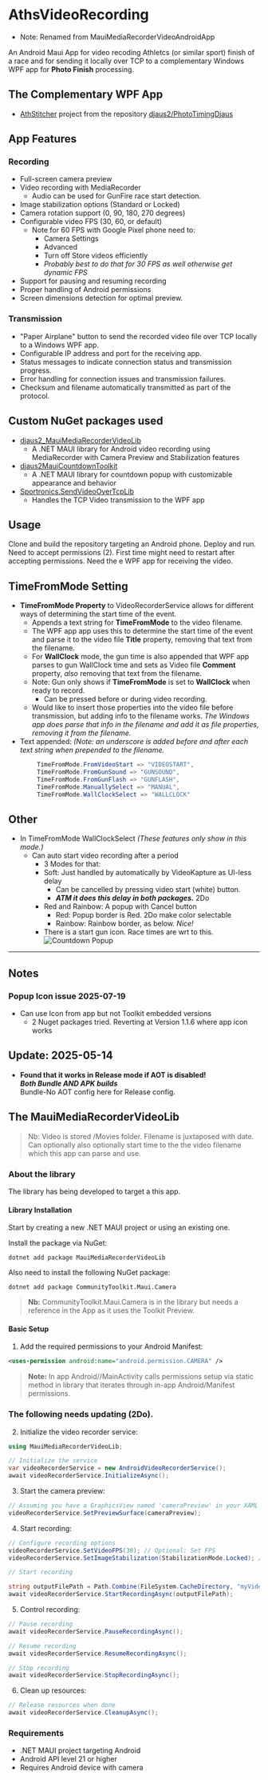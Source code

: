 ﻿# AthsVideoRecording  
- Note: Renamed from MauiMediaRecorderVideoAndroidApp

An Android Maui App for video recoding Athletcs (or similar sport) finish of a race and for sending it locally over TCP to a complementary Windows WPF app for **Photo Finish** processing.

## The Complementary WPF App

- [AthStitcher](https://github.com/djaus2/PhotoTimingDjaus/tree/master/AthStitcher)  project from the repository [djaus2/PhotoTimingDjaus](https://github.com/djaus2/PhotoTimingDjaus)

## App Features

### Recording

- Full-screen camera preview
- Video recording with MediaRecorder
  - Audio can be used for GunFire race start detection.
- Image stabilization options (Standard or Locked)
- Camera rotation support (0, 90, 180, 270 degrees)
- Configurable video FPS (30, 60, or default)
   - Note for 60 FPS with Google Pixel phone need to:
      - Camera Settings
      - Advanced
      - Turn off Store videos efficiently
      - _Probably best to do that for 30 FPS as well otherwise get dynamic FPS_
- Support for pausing and resuming recording
- Proper handling of Android permissions
- Screen dimensions detection for optimal preview.

### Transmission

- "Paper Airplane" button to send the recorded video file over TCP locally to a Windows WPF app.
- Configurable IP address and port for the receiving app.
- Status messages to indicate connection status and transmission progress.
- Error handling for connection issues and transmission failures.
- Checksum and filename automatically transmitted as part of the protocol.

## Custom NuGet packages used
- [djaus2_MauiMediaRecorderVideoLib](https://www.nuget.org/packages/djaus2_MauiMediaRecorderVideoLib/)
  - A .NET MAUI library for Android video recording using MediaRecorder with Camera Preview and Stabilization features
- [djaus2MauiCountdownToolkit](https://www.nuget.org/packages/djaus2MauiCountdownToolkit/)
  - A .NET MAUI library for countdown popup with customizable appearance and behavior
- [Sportronics.SendVideoOverTcpLib](https://www.nuget.org/packages/Sportronics.SendVideoOverTcpLib)
  - Handles the TCP Video transmission to the WPF app

## Usage

Clone and build the repository targeting an Android phone. Deploy and run.  Need to accept permissions (2).
First time might need to restart after accepting permissions.
Need the e WPF app for receiving the video.


## TimeFromMode Setting

- **TimeFromMode Property** to VideoRecorderService allows for different ways of determining the start time of the event.
  - Appends a text string for **TimeFromMode** to the video filename.
  - The WPF app app uses this to determine the start time of the event and parse it to the video file **Title** property, removing that text from the filename.
  - For **WallClock** mode, the gun time is also appended that WPF app parses to gun WallClock time and sets as Video file **Comment** property, _also_ removing that text from the filename.
  - Note: Gun only shows if **TimeFromMode** is set to **WallClock** when ready to record. 
    - Can be pressed before or during video recording.
  - Would like to insert those properties into the video file before transmission, but adding info to the filename works. 
   _The Windows app does parse that info in the filename and add it as file properties, removing it from the filename._
- Text appended: _(Note: an underscore is added before and after each text string when prepended to the filename._
```cs
        TimeFromMode.FromVideoStart => "VIDEOSTART",
        TimeFromMode.FromGunSound => "GUNSOUND",
        TimeFromMode.FromGunFlash => "GUNFLASH",
        TimeFromMode.ManuallySelect => "MANUAL",
        TimeFromMode.WallClockSelect => "WALLCLOCK"
```

## Other
- In TimeFromMode WallClockSelect
_(These features only show in this mode.)_
  - Can auto start video recording after a period
    - 3 Modes for that:
    - Soft: Just handled by automatically by VideoKapture as UI-less delay
        - Can be cancelled by pressing video start (white) button.
        - ***ATM it does this delay in both packages.*** 2Do
    - Red and Rainbow:  A popup with Cancel button
        - Red: Popup border is Red. 2Do make color selectable
        - Rainbow: Rainbow border, as below. _Nice!_
    - There is a start gun icon. Race times are wrt to this.  
![Countdown Popup](https://raw.githubusercontent.com/djaus2/MauiCountdownToolkit/master/Popup1.png)


 ---

 ## Notes

### Popup Icon issue 2025-07-19
- Can use Icon from app but not Toolkit embedded versions
  - 2 Nuget packages tried. Reverting at Version 1.1.6 where app icon works

## Update: 2025-05-14

- **Found that it works in Release mode if AOT is disabled!  
_Both Bundle AND APK builds_**  
Bundle-No AOT config here for Release config.

## The MauiMediaRecorderVideoLib

> Nb: Video is stored /Movies folder. Filename is juxtaposed with date. Can optionally also optionally 
start time to the the video filename which this app can parse and use.

### About the library
The library has being developed to target a this app.



#### Library Installation

Start by creating a new .NET MAUI project or using an existing one.

Install the package via NuGet:

```shell
dotnet add package MauiMediaRecorderVideoLib
```

Also need to install the following NuGet package:

```shell
dotnet add package CommunityToolkit.Maui.Camera
```

> **Nb:** CommunityToolkit.Maui.Camera is in the library but needs a reference in 
the App as it uses the Toolkit Preview.


#### Basic Setup

 
 1. Add the required permissions to your Android Manifest:  


```xml
<uses-permission android:name="android.permission.CAMERA" />
```

> **Note:** In app Android//MainActivity calls permissions setup via static 
method in library that iterates through in-app Android/Manifest permissions.

### The following needs updating (2Do).

  2. Initialize the video recorder service:

  ```csharp
  using MauiMediaRecorderVideoLib;

// Initialize the service
var videoRecorderService = new AndroidVideoRecorderService();
await videoRecorderService.InitializeAsync();
```

 3. Start the camera preview:
```csharp
// Assuming you have a GraphicsView named 'cameraPreview' in your XAML
videoRecorderService.SetPreviewSurface(cameraPreview);
```

 4. Start recording:

```csharp
// Configure recording options
videoRecorderService.SetVideoFPS(30); // Optional: Set FPS
videoRecorderService.SetImageStabilization(StabilizationMode.Locked); // Optional: Set stabilization

// Start recording

string outputFilePath = Path.Combine(FileSystem.CacheDirectory, "myVideo.mp4");
await videoRecorderService.StartRecordingAsync(outputFilePath);
```
 5. Control recording:
```csharp
// Pause recording
await videoRecorderService.PauseRecordingAsync();

// Resume recording
await videoRecorderService.ResumeRecordingAsync();

// Stop recording
await videoRecorderService.StopRecordingAsync();
```
 6. Clean up resources:
 ```csharp
 // Release resources when done
await videoRecorderService.CleanupAsync();
```

### Requirements

- .NET MAUI project targeting Android
- Android API level 21 or higher
- Requires Android device with camera

